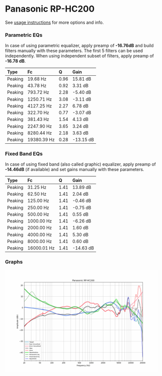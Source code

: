 # Panasonic RP-HC200
See [usage instructions](https://github.com/jaakkopasanen/AutoEq#usage) for more options and info.

### Parametric EQs
In case of using parametric equalizer, apply preamp of **-16.76dB** and build filters manually
with these parameters. The first 5 filters can be used independently.
When using independent subset of filters, apply preamp of **-16.78 dB**.

| Type    | Fc          |    Q | Gain      |
|:--------|:------------|:-----|:----------|
| Peaking | 19.68 Hz    | 0.96 | 15.81 dB  |
| Peaking | 43.78 Hz    | 0.92 | 3.31 dB   |
| Peaking | 793.72 Hz   | 2.28 | -5.40 dB  |
| Peaking | 1250.71 Hz  | 3.08 | -3.11 dB  |
| Peaking | 4127.25 Hz  | 2.27 | 6.78 dB   |
| Peaking | 322.70 Hz   | 0.77 | -3.07 dB  |
| Peaking | 381.43 Hz   | 1.54 | 4.13 dB   |
| Peaking | 2247.90 Hz  | 3.65 | 3.24 dB   |
| Peaking | 8280.44 Hz  | 2.18 | 3.63 dB   |
| Peaking | 19380.39 Hz | 0.28 | -13.15 dB |

### Fixed Band EQs
In case of using fixed band (also called graphic) equalizer, apply preamp of **-14.46dB**
(if available) and set gains manually with these parameters.

| Type    | Fc          |    Q | Gain      |
|:--------|:------------|:-----|:----------|
| Peaking | 31.25 Hz    | 1.41 | 13.89 dB  |
| Peaking | 62.50 Hz    | 1.41 | 2.04 dB   |
| Peaking | 125.00 Hz   | 1.41 | -0.46 dB  |
| Peaking | 250.00 Hz   | 1.41 | -0.75 dB  |
| Peaking | 500.00 Hz   | 1.41 | 0.55 dB   |
| Peaking | 1000.00 Hz  | 1.41 | -6.26 dB  |
| Peaking | 2000.00 Hz  | 1.41 | 1.60 dB   |
| Peaking | 4000.00 Hz  | 1.41 | 5.30 dB   |
| Peaking | 8000.00 Hz  | 1.41 | 0.60 dB   |
| Peaking | 16000.01 Hz | 1.41 | -14.63 dB |

### Graphs
![](./Panasonic%20RP-HC200.png)